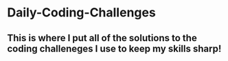 # Daily-Coding-Challenges
## This is where I put all of the solutions to the coding challeneges I use to keep my skills sharp! 
